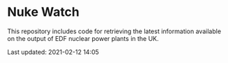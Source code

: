 # Nuke Watch

This repository includes code for retrieving the latest information available on the output of EDF nuclear power plants in the UK.

Last updated: 2021-02-12 14:05